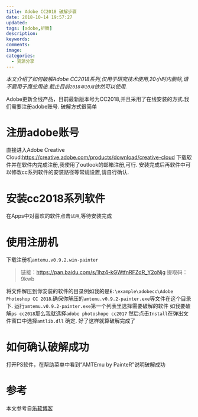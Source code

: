```yaml
---
title: Adobe CC2018 破解步骤
date: 2018-10-14 19:57:27
updated:
tags: [adobe,折腾]
description:
keywords:
comments:
image:
categories:
  - 资源分享
---
```

*本文介绍了如何破解Adobe CC2018系列,仅用于研究技术使用,20小时内删除,请不要用于商业用途.截止目前`2018年10月`依然可以使用.*
<!--more-->
Adobe更新全线产品，目前最新版本号为CC2018,并且采用了在线安装的方式.我们需要注册adobe账号.
破解方式很简单

# 注册adobe账号
直接进入Adobe Creative Cloud:https://creative.adobe.com/products/download/creative-cloud
下载软件并在软件内完成注册,我使用了outlook的邮箱注册,可行.
安装完成后再软件中可以修改cc系列软件的安装路径等常规设置,请自行确认.

# 安装cc2018系列软件
在Apps中对喜欢的软件点击`试用`,等待安装完成

# 使用注册机
下载注册机`amtemu.v0.9.2.win-painter`
> 链接：https://pan.baidu.com/s/1hz4-kGWtfnRFZdR_Y2oNjg 
> 提取码：9kwb

将文件解压到你安装的软件的目录例如我的是`E:\example\adobecc\Adobe Photoshop CC 2018`.确保你解压的`amtemu.v0.9.2-painter.exe`等文件在这个目录下.
运行`amtemu.v0.9.2-painter.exe`第一个列表里选择需要破解的软件
如我要破解`ps cc2018`那么我就选择`adobe photoshope cc2017`
然后点击`Install`在弹出文件窗口中选择`amtlib.dll`
确定.
好了这样就算破解完成了

# 如何确认破解成功
打开PS软件，在帮助菜单中看到“AMTEmu by PainteR”说明破解成功

# 参考
本文参考自[乐软博客](https://www.isharepc.com/2328.html)





